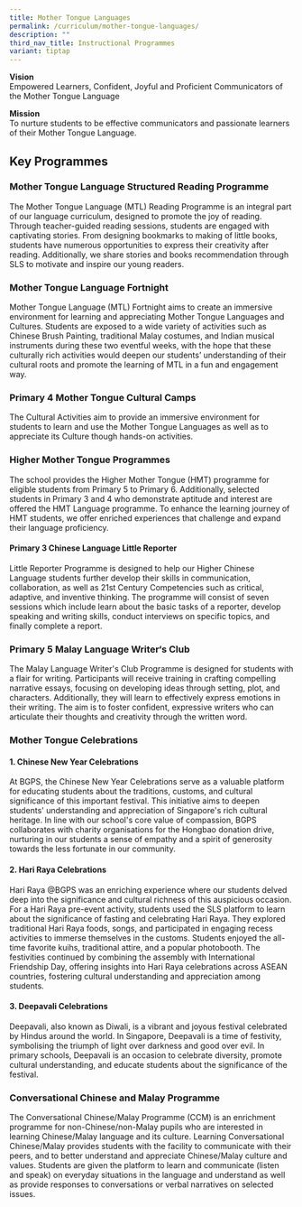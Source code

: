 ```yaml
---
title: Mother Tongue Languages
permalink: /curriculum/mother-tongue-languages/
description: ""
third_nav_title: Instructional Programmes
variant: tiptap
---
```

<p><strong>Vision</strong> 
<br>Empowered Learners, Confident, Joyful and Proficient Communicators of
the Mother Tongue Language</p>
<p><strong>Mission</strong> 
<br>To nurture students to be effective communicators and passionate learners
of their Mother Tongue Language.</p>
<h2>Key Programmes</h2>
<h3>Mother Tongue Language Structured Reading Programme</h3>
<p>The Mother Tongue Language (MTL) Reading Programme is an integral part
of our language curriculum, designed to promote the joy of reading. Through
teacher-guided reading sessions, students are engaged with captivating
stories. From designing bookmarks to making of little books, students have
numerous opportunities to express their creativity after reading. Additionally,
we share stories and books recommendation through SLS to motivate and inspire
our young readers.</p>
<p></p>
<p></p>
<h3>Mother Tongue Language Fortnight</h3>
<p>Mother Tongue Language (MTL) Fortnight aims to create an immersive environment
for learning and appreciating Mother Tongue Languages and Cultures. Students
are exposed to a wide variety of activities such as Chinese Brush Painting,
traditional Malay costumes, and Indian musical instruments during these
two eventful weeks, with the hope that these culturally rich activities
would deepen our students’ understanding of their cultural roots and promote
the learning of MTL in a fun and engagement way.</p>
<h3>Primary 4 Mother Tongue Cultural Camps</h3>
<p>The Cultural Activities aim to provide an immersive environment for students
to learn and use the Mother Tongue Languages as well as to appreciate its
Culture though hands-on activities.</p>
<p></p>
<h3>Higher Mother Tongue Programmes</h3>
<p>The school provides the Higher Mother Tongue (HMT) programme for eligible
students from Primary 5 to Primary 6. Additionally, selected students in
Primary 3 and 4 who demonstrate aptitude and interest are offered the HMT
Language programme. To enhance the learning journey of HMT students, we
offer enriched experiences that challenge and expand their language proficiency.</p>
<p></p>
<h4>Primary 3 Chinese Language Little Reporter</h4>
<p>Little Reporter Programme is designed to help our Higher Chinese Language
students further develop their skills in communication, collaboration,
as well as 21st Century Competencies such as critical, adaptive, and inventive
thinking. The programme will consist of seven sessions which include learn
about the basic tasks of a reporter, develop speaking and writing skills,
conduct interviews on specific topics, and finally complete a report.</p>
<p></p>
<h3>Primary 5 Malay Language Writer‘s Club</h3>
<p>The Malay Language Writer's Club Programme is designed for students with
a flair for writing. Participants will receive training in crafting compelling
narrative essays, focusing on developing ideas through setting, plot, and
characters. Additionally, they will learn to effectively express emotions
in their writing. The aim is to foster confident, expressive writers who
can articulate their thoughts and creativity through the written word.</p>
<p></p>
<p></p>
<h3>Mother Tongue Celebrations</h3>
<h4>1. Chinese New Year Celebrations</h4>
<p>At BGPS, the Chinese New Year Celebrations serve as a valuable platform
for educating students about the traditions, customs, and cultural significance
of this important festival. This initiative aims to deepen students' understanding
and appreciation of Singapore's rich cultural heritage. In line with our
school's core value of compassion, BGPS collaborates with charity organisations
for the Hongbao donation drive, nurturing in our students a sense of empathy
and a spirit of generosity towards the less fortunate in our community.</p>
<h4>2. Hari Raya Celebrations</h4>
<p>Hari Raya @BGPS was an enriching experience where our students delved
deep into the significance and cultural richness of this auspicious occasion.
For a Hari Raya pre-event activity, students used the SLS platform to learn
about the significance of fasting and celebrating Hari Raya. They explored
traditional Hari Raya foods, songs, and participated in engaging recess
activities to immerse themselves in the customs. Students enjoyed the all-time
favorite kuihs, traditional attire, and a popular photobooth. The festivities
continued by combining the assembly with International Friendship Day,
offering insights into Hari Raya celebrations across ASEAN countries, fostering
cultural understanding and appreciation among students.</p>
<h4>3. Deepavali Celebrations</h4>
<p>Deepavali, also known as Diwali, is a vibrant and joyous festival celebrated
by Hindus around the world. In Singapore, Deepavali is a time of festivity,
symbolising the triumph of light over darkness and good over evil. In primary
schools, Deepavali is an occasion to celebrate diversity, promote cultural
understanding, and educate students about the significance of the festival.</p>
<h3>Conversational Chinese and Malay Programme</h3>
<p>The Conversational Chinese/Malay Programme (CCM) is an enrichment programme
for non-Chinese/non-Malay pupils who are interested in learning Chinese/Malay
language and its culture. Learning Conversational Chinese/Malay provides
students with the facility to communicate with their peers, and to better
understand and appreciate Chinese/Malay culture and values. Students are
given the platform to learn and communicate (listen and speak) on everyday
situations in the language and understand as well as provide responses
to conversations or verbal narratives on selected issues.</p>
<p></p>
<p></p>
<p></p>
<p></p>
<p></p>
<p>
<br>
</p>
<p></p>